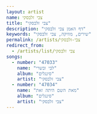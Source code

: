 ```yaml
---
layout: artist
name: צבי זלבסקי
title: "צבי זלבסקי"
description: "דף האמן צבי זלבסקי"
keywords: "שירים, מוזיקה, צבי זלבסקי"
permalink: /artists/צבי-זלבסקי
redirect_from:
  - /artists/list/צבי זלבסקי
songs:
  - number: "47033"
    name: "לבי ובשרי"
    album: "סינגלים"
    artist: "צבי זלבסקי"
  - number: "47034"
    name: "מאת השם היתה זאת"
    album: "סינגלים"
    artist: "צבי זלבסקי"
---
```

